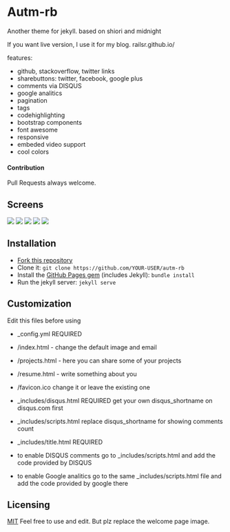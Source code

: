 # Autm-rb
Another theme for jekyll.
based on shiori and midnight

If you want live version, I use it for my blog. railsr.github.io/

features:

- github, stackoverflow, twitter links
- sharebuttons: twitter, facebook, google plus
- comments via DISQUS
- google analitics
- pagination
- tags
- codehighlighting
- bootstrap components
- font awesome
- responsive
- embeded video support
- cool colors

#### Contribution
Pull Requests always welcome.

## Screens

![](http://i.imgur.com/vZ6ezH1.png?1)
![](http://i.imgur.com/qoSGGk1.png?1)
![](http://i.imgur.com/E9xx8Nk.png?1)
![](http://i.imgur.com/u3wnepk.png?1)
![](http://i.imgur.com/HNrYb39.png?1)

## Installation

- [Fork this repository][fork]
- Clone it: `git clone https://github.com/YOUR-USER/autm-rb`
- Install the [GitHub Pages gem][pages] (includes Jekyll): `bundle install`
- Run the jekyll server: `jekyll serve`

## Customization

Edit this files before using 
 
- _config.yml REQUIRED

- /index.html - change the default image and email
- /projects.html - here you can share some of your projects
- /resume.html - write something about you
- /favicon.ico change it or leave the existing one

- _includes/disqus.html REQUIRED get your own disqus_shortname on disqus.com first  
- _includes/scripts.html replace disqus_shortname for showing comments count
- _includes/title.html REQUIRED

- to enable DISQUS comments go to _includes/scripts.html and add the code provided by DISQUS
- to enable Google analitics go to the same _includes/scripts.html file and add the code provided by google there

## Licensing

[MIT](https://github.com/railsr/autm-rb/blob/master/LICENSE) Feel free to use and edit. But plz replace the welcome page image.


[pages]: http://pages.github.com
[fork]: https://github.com/railsr/autm-rb/fork
